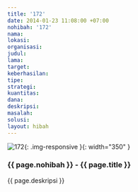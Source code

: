 ```yaml
---
title: '172'
date: 2014-01-23 11:08:00 +07:00
nohibah: '172'
nama:
lokasi:
organisasi:
judul:
lama:
target:
keberhasilan:
tipe:
strategi:
kuantitas:
dana:
deskripsi:
masalah:
solusi:
layout: hibah
---
```


![172](/static/img/hibahcms/172.png){: .img-responsive }{: width="350" }

### {{ page.nohibah }} - {{ page.title }}

{{ page.deskripsi }}
